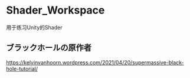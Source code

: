 # Shader_Workspace
用于练习Unity的Shader

## ブラックホールの原作者
https://kelvinvanhoorn.wordpress.com/2021/04/20/supermassive-black-hole-tutorial/
